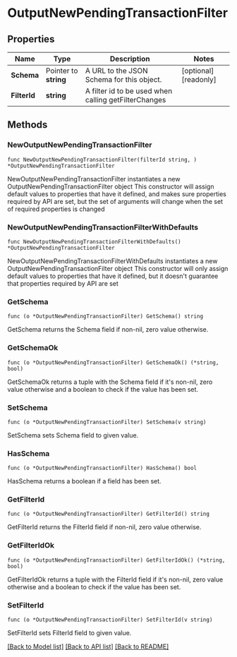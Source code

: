 # OutputNewPendingTransactionFilter

## Properties

Name | Type | Description | Notes
------------ | ------------- | ------------- | -------------
**Schema** | Pointer to **string** | A URL to the JSON Schema for this object. | [optional] [readonly] 
**FilterId** | **string** | A filter id to be used when calling getFilterChanges | 

## Methods

### NewOutputNewPendingTransactionFilter

`func NewOutputNewPendingTransactionFilter(filterId string, ) *OutputNewPendingTransactionFilter`

NewOutputNewPendingTransactionFilter instantiates a new OutputNewPendingTransactionFilter object
This constructor will assign default values to properties that have it defined,
and makes sure properties required by API are set, but the set of arguments
will change when the set of required properties is changed

### NewOutputNewPendingTransactionFilterWithDefaults

`func NewOutputNewPendingTransactionFilterWithDefaults() *OutputNewPendingTransactionFilter`

NewOutputNewPendingTransactionFilterWithDefaults instantiates a new OutputNewPendingTransactionFilter object
This constructor will only assign default values to properties that have it defined,
but it doesn't guarantee that properties required by API are set

### GetSchema

`func (o *OutputNewPendingTransactionFilter) GetSchema() string`

GetSchema returns the Schema field if non-nil, zero value otherwise.

### GetSchemaOk

`func (o *OutputNewPendingTransactionFilter) GetSchemaOk() (*string, bool)`

GetSchemaOk returns a tuple with the Schema field if it's non-nil, zero value otherwise
and a boolean to check if the value has been set.

### SetSchema

`func (o *OutputNewPendingTransactionFilter) SetSchema(v string)`

SetSchema sets Schema field to given value.

### HasSchema

`func (o *OutputNewPendingTransactionFilter) HasSchema() bool`

HasSchema returns a boolean if a field has been set.

### GetFilterId

`func (o *OutputNewPendingTransactionFilter) GetFilterId() string`

GetFilterId returns the FilterId field if non-nil, zero value otherwise.

### GetFilterIdOk

`func (o *OutputNewPendingTransactionFilter) GetFilterIdOk() (*string, bool)`

GetFilterIdOk returns a tuple with the FilterId field if it's non-nil, zero value otherwise
and a boolean to check if the value has been set.

### SetFilterId

`func (o *OutputNewPendingTransactionFilter) SetFilterId(v string)`

SetFilterId sets FilterId field to given value.



[[Back to Model list]](../README.md#documentation-for-models) [[Back to API list]](../README.md#documentation-for-api-endpoints) [[Back to README]](../README.md)


